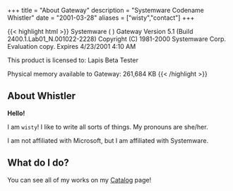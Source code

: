 +++
title = "About Gateway"
description = "Systemware Codename Whistler"
date = "2001-03-28"
aliases = ["wisty","contact"]
+++

{{< highlight html >}}
Systemware ( ) Gateway
Version 5.1 (Build 2400.1.Lab01_N.001022-2228)
Copyright (C) 1981-2000 Systemware Corp.
Evaluation copy. Expires 4/23/2001 4:10 AM

This product is licensed to:
Lapis
Beta Tester

Physical memory available to Gateway: 261,684 KB
{{< /highlight >}}

## About Whistler

**Hello!**

I am `wisty`! I like to write all sorts of things. My pronouns are she/her.

I am not affiliated with Microsoft, but I am affiliated with Systemware.

## What do I do?

You can see all of my works on my [Catalog](https://main.whistler.page/) page!

